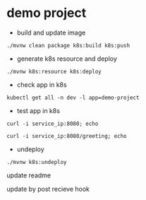 # demo project

-   build and update image

`./mvnw clean package k8s:build k8s:push`

-   generate k8s resource and deploy

`./mvnw k8s:resource k8s:deploy`

-   check app in k8s

`kubectl get all -n dev -l app=demo-project`

-   test app in k8s

`curl -i service_ip:8080; echo`

`curl -i service_ip:8080/greeting; echo`

-   undeploy

`./mvnw k8s:undeploy`


update readme

update by post recieve hook